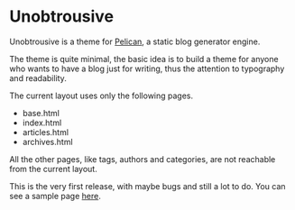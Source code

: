 # Unobtrousive

Unobtrousive is a theme for [Pelican](http://pelican.notmyidea.org/ "Pelican home"), a static blog generator engine.

The theme is quite minimal, the basic idea is to build a theme for anyone who wants to have a blog just for writing, thus the attention to typography and readability.


The current layout uses only the following pages.

- base.html
- index.html
- articles.html
- archives.html

All the other pages, like tags, authors and categories, are not reachable from the current layout.

This is the very first release, with maybe bugs and still a lot to do.
You can see a sample page [here](http://probonomalum.github.com "Unobtrousive demo blog").